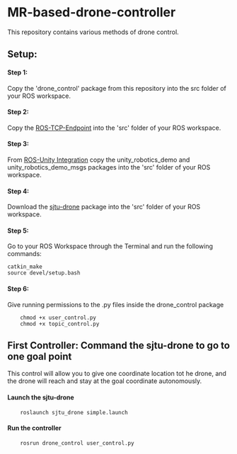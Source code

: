 # MR-based-drone-controller
This repository contains various methods of drone control.

## Setup:

#### Step 1:
Copy the 'drone_control' package from this repository into the src folder of your ROS workspace.

#### Step 2:
Copy the [ROS-TCP-Endpoint](https://github.com/Unity-Technologies/ROS-TCP-Endpoint) into the 'src' folder of your ROS workspace.

#### Step 3:
From [ROS-Unity Integration](https://github.com/Unity-Technologies/Unity-Robotics-Hub/blob/main/tutorials/ros_unity_integration/README.md) copy the unity_robotics_demo and unity_robotics_demo_msgs packages into the 'src' folder of your ROS workspace.

#### Step 4:
Download the [sjtu-drone](https://github.com/tahsinkose/sjtu-drone) package into the 'src' folder of your ROS workspace.

#### Step 5:

Go to your ROS Workspace through the Terminal and run the following commands:

    catkin_make
    source devel/setup.bash
    
#### Step 6:
Give running permissions to the .py files inside the drone_control package

        chmod +x user_control.py
        chmod +x topic_control.py


## First Controller: Command the sjtu-drone to go to one goal point

This control will allow you to give one coordinate location tot he drone, and the drone will reach and stay at the goal coordinate autonomously.

#### Launch the sjtu-drone

        roslaunch sjtu_drone simple.launch
        
#### Run the controller
        rosrun drone_control user_control.py 
        


